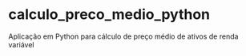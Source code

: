 # calculo_preco_medio_python
Aplicação em Python para cálculo de preço médio de ativos de renda variável

